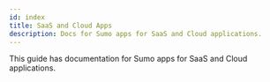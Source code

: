 ```yaml
---
id: index
title: SaaS and Cloud Apps
description: Docs for Sumo apps for SaaS and Cloud applications.
---
```


This guide has documentation for Sumo apps for SaaS and Cloud applications.
